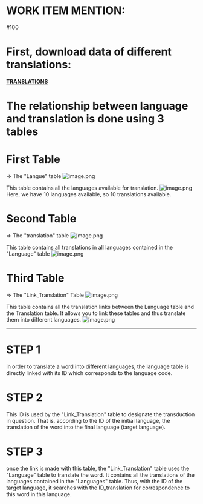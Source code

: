 # **WORK ITEM MENTION:**
#100

# First, download data of different translations:
**[TRANSLATIONS](/.attachments/sql-pays-73b7aa28-a142-47cf-bf02-d9e2b6ca62a8.csv)**

# The relationship between language and translation is done using 3 tables

# **First Table**
=> The "Langue" table 
![image.png](/.attachments/image-1dd29e5b-2467-456e-8f9d-0f8d89d45c82.png)

This table contains all the languages available for translation.
![image.png](/.attachments/image-c0bf7e66-52db-4837-864e-9368076fae06.png)
Here, we have 10 languages available, so 10 translations available.


# **Second Table**
=> The "translation" table
![image.png](/.attachments/image-4c23e8da-d70a-4057-905b-209657dd11f4.png)

This table contains all translations in all languages contained in the "Language" table
![image.png](/.attachments/image-b71eced7-2e6f-48a4-8ac7-31ec10829f0b.png)


# **Third Table**
=> The "Link_Translation" Table
![image.png](/.attachments/image-2a7ad535-b2aa-4268-9a65-b0313a69f415.png)

This table contains all the translation links between the Language table and the Translation table. It allows you to link these tables and thus translate them into different languages.
![image.png](/.attachments/image-07176560-46c0-42b9-970f-7f644d397a62.png)

----------------

# **STEP 1**
in order to translate a word into different languages, the language table is directly linked with its ID which corresponds to the language code.

# **STEP 2**
This ID is used by the "Link_Translation" table to designate the transduction in question. That is, according to the ID of the initial language, the translation of the word into the final language (target language).

# **STEP 3**
once the link is made with this table, the "Link_Translation" table uses the "Language" table to translate the word. It contains all the translations of the languages contained in the "Languages" table.
Thus, with the ID of the target language, it searches with the ID_translation for correspondence to this word in this language.

